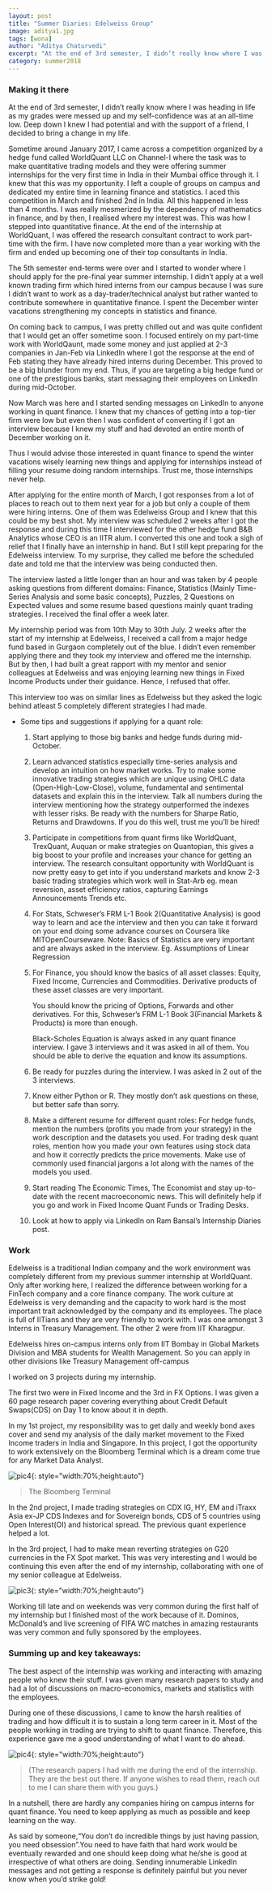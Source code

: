```yaml
---
layout: post
title: "Summer Diaries: Edelweiss Group"
image: aditya1.jpg
tags: [wona]
author: "Aditya Chaturvedi"
excerpt: "At the end of 3rd semester, I didn’t really know where I was heading in life as my grades were messed up and my self-confidence was at an all-time low. Deep down I knew I had potential and with the support of a friend, I decided to bring a change in my life."
category: summer2018
---
```


### Making it there

At the end of 3rd semester, I didn’t really know where I was heading in life as my grades were messed up and my self-confidence was at an all-time low. Deep down I knew I had potential and with the support of a friend, I decided to bring a change in my life.

Sometime around January 2017, I came across a competition organized by a hedge fund called WorldQuant LLC on Channel-I where the task was to make quantitative trading models and they were offering summer internships for the very first time in India in their Mumbai office through it. I knew that this was my opportunity. I left a couple of groups on campus and dedicated my entire time in learning finance and statistics. I aced this competition in March and finished 2nd in India. All this happened in less than 4 months. I was really mesmerized by the dependency of mathematics in finance, and by then, I realised where my interest was. This was how I stepped into quantitative finance.
At the end of the internship at WorldQuant, I was offered the research consultant contract to work part-time with the firm. I have now completed more than a year working with the firm and ended up becoming one of their top consultants in India.

The 5th semester end-terms were over and I started to wonder where I should apply for the pre-final year summer internship. I didn’t apply at a well known trading firm which hired interns from our campus because I was sure I didn’t want to work as a day-trader/technical analyst but rather wanted to contribute somewhere in quantitative finance.
I spent the December winter vacations strengthening my concepts in statistics and finance.

On coming back to campus, I was pretty chilled out and was quite confident that I would get an offer sometime soon. I focused entirely on my part-time work with WorldQaunt, made some money and just applied at 2-3 companies in Jan-Feb via LinkedIn where I got the response at the end of Feb stating they have already hired interns during December. This proved to be a big blunder from my end. Thus, if you are targeting a big hedge fund or one of the prestigious banks, start messaging their employees on LinkedIn during mid-October.

Now March was here and I started sending messages on LinkedIn to anyone working in quant finance. I knew that my chances of getting into a top-tier firm were low but even then I was confident of converting if I got an interview because I knew my stuff and had devoted an entire month of December working on it.

Thus I would advise those interested in quant finance to spend the winter vacations wisely learning new things and applying for internships instead of filling your resume doing random internships. Trust me, those internships never help.

After applying for the entire month of March, I got responses from a lot of places to reach out to them next year for a job but only a couple of them were hiring interns. One of them was Edelweiss Group and I knew that this could be my best shot. My interview was scheduled 2 weeks after I got the response and during this time I interviewed for the other hedge fund B&B Analytics whose CEO is an IITR alum. I converted this one and took a sigh of relief that I finally have an internship in hand. But I still kept preparing for the Edelweiss interview. To my surprise, they called me before the scheduled date and told me that the interview was being conducted then.

The interview lasted a little longer than an hour and was taken by 4 people asking questions from different domains: Finance, Statistics (Mainly Time-Series Analysis and some basic concepts), Puzzles, 2 Questions on Expected values and some resume based questions mainly quant trading strategies. I received the final offer a week later.

My internship period was from 10th May to 30th July. 2 weeks after the start of my internship at Edelweiss, I received a call from a major hedge fund based in Gurgaon completely out of the blue. I didn’t even remember applying there and they took my interview and offered me the internship. But by then, I had built a great rapport with my mentor and senior colleagues at Edelweiss and was enjoying learning new things in Fixed Income Products under their guidance. Hence, I refused that offer.

This interview too was on similar lines as Edelweiss but they asked the logic behind atleast 5 completely different strategies I had made.

- Some tips and suggestions if applying for a quant role:

  1.  Start applying to those big banks and hedge funds during mid-October.
  2.  Learn advanced statistics especially time-series analysis and develop an intuition on how market works. Try to make some innovative trading strategies which are unique using OHLC data (Open-High-Low-Close), volume, fundamental and sentimental datasets and explain this in the interview. Talk all numbers during the interview mentioning how the strategy outperformed the indexes with lesser risks. Be ready with the numbers for Sharpe Ratio, Returns and Drawdowns. If you do this well, trust me you’ll be hired!
  3.  Participate in competitions from quant firms like WorldQuant, TrexQuant, Auquan or make strategies on Quantopian, this gives a big boost to your profile and increases your chance for getting an interview. The research consultant opportunity with WorldQuant is now pretty easy to get into if you understand markets and know 2-3 basic trading strategies which work well in Stat-Arb eg. mean reversion, asset efficiency ratios, capturing Earnings Announcements Trends etc.
  4.  For Stats, Schweser’s FRM L-1 Book 2(Quantitative Analysis) is good way to learn and ace the interview and then you can take it forward on your end doing some advance courses on Coursera like MITOpenCourseware. Note: Basics of Statistics are very important and are always asked in the interview. Eg. Assumptions of Linear Regression
  5.  For Finance, you should know the basics of all asset classes: Equity, Fixed Income, Currencies and Commodities. Derivative products of these asset classes are very important.

      You should know the pricing of Options, Forwards and other derivatives. For this, Schweser’s FRM L-1 Book 3(Financial Markets & Products) is more than enough.

      Black-Scholes Equation is always asked in any quant finance interview. I gave 3 interviews and it was asked in all of them. You should be able to derive the equation and know its assumptions.

  6.  Be ready for puzzles during the interview. I was asked in 2 out of the 3 interviews.
  7.  Know either Python or R. They mostly don’t ask questions on these, but better safe than sorry.
  8.  Make a different resume for different quant roles: For hedge funds, mention the numbers (profits you made from your strategy) in the work description and the datasets you used. For trading desk quant roles, mention how you made your own features using stock data and how it correctly predicts the price movements. Make use of commonly used financial jargons a lot along with the names of the models you used.
  9.  Start reading The Economic Times, The Economist and stay up-to-date with the recent macroeconomic news. This will definitely help if you go and work in Fixed Income Quant Funds or Trading Desks.
  10. Look at how to apply via LinkedIn on Ram Bansal’s Internship Diaries post.

### Work

Edelweiss is a traditional Indian company and the work environment was completely different from my previous summer internship at WorldQuant. Only after working here, I realized the difference between working for a FinTech company and a core finance company. The work culture at Edelweiss is very demanding and the capacity to work hard is the most important trait acknowledged by the company and its employees. The place is full of IITians and they are very friendly to work with. I was one amongst 3 Interns in Treasury Management. The other 2 were from IIT Kharagpur.

Edelweiss hires on-campus interns only from IIT Bombay in Global Markets Division and MBA students for Wealth Management. So you can apply in other divisions like Treasury Management off-campus

I worked on 3 projects during my internship.

The first two were in Fixed Income and the 3rd in FX Options. I was given a 60 page research paper covering everything about Credit Default Swaps(CDS) on Day 1 to know about it in depth.

In my 1st project, my responsibility was to get daily and weekly bond axes cover and send my analysis of the daily market movement to the Fixed Income traders in India and Singapore. In this project, I got the opportunity to work extensively on the Bloomberg Terminal which is a dream come true for any Market Data Analyst.

![pic4](/images/posts/aditya2.jpg){: style="width:70%;height:auto"}

> The Bloomberg Terminal

In the 2nd project, I made trading strategies on CDX IG, HY, EM and iTraxx Asia ex-JP CDS Indexes and for Sovereign bonds, CDS of 5 countries using Open Interest(OI) and historical spread. The previous quant experience helped a lot.

In the 3rd project, I had to make mean reverting strategies on G20 currencies in the FX Spot market. This was very interesting and I would be continuing this even after the end of my internship, collaborating with one of my senior colleague at Edelweiss.

![pic3](/images/posts/aditya3.jpg){: style="width:70%;height:auto"}

Working till late and on weekends was very common during the first half of my internship but I finished most of the work because of it. Dominos, McDonald’s and live screening of FIFA WC matches in amazing restaurants was very common and fully sponsored by the employees.

### Summing up and key takeaways:

The best aspect of the internship was working and interacting with amazing people who knew their stuff. I was given many research papers to study and had a lot of discussions on macro-economics, markets and statistics with the employees.

During one of these discussions, I came to know the harsh realities of trading and how difficult it is to sustain a long term career in it. Most of the people working in trading are trying to shift to quant finance. Therefore, this experience gave me a good understanding of what I want to do ahead.

![pic4](/images/posts/aditya4.jpg){: style="width:70%;height:auto"}

> (The research papers I had with me during the end of the internship. They are the best out there. If anyone wishes to read them, reach out to me I can share them with you guys.)

In a nutshell, there are hardly any companies hiring on campus interns for quant finance. You need to keep applying as much as possible and keep learning on the way.

As said by someone,“You don’t do incredible things by just having passion, you need obsession”.You need to have faith that hard work would be eventually rewarded and one should keep doing what he/she is good at irrespective of what others are doing. Sending innumerable LinkedIn messages and not getting a response is definitely painful but you never know when you’d strike gold!
